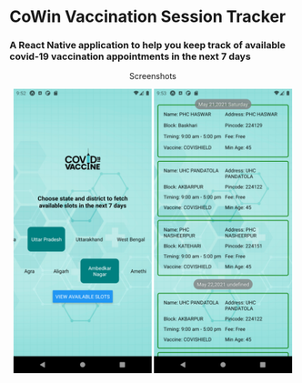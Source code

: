 # CoWin Vaccination Session Tracker
### A React Native application to help you keep track of available covid-19 vaccination appointments in the next 7 days

<!-- <p align="center">Screenshots</p> -->
<!-- ![welcome screen](assets/welcome_screen.png) -->
<div align="center" justify="">
    <p>Screenshots</p>
    <img src="assets/welcome_screen.png" height="500"> 
    <img src="assets/result_screen.png" height="500">
</div>
